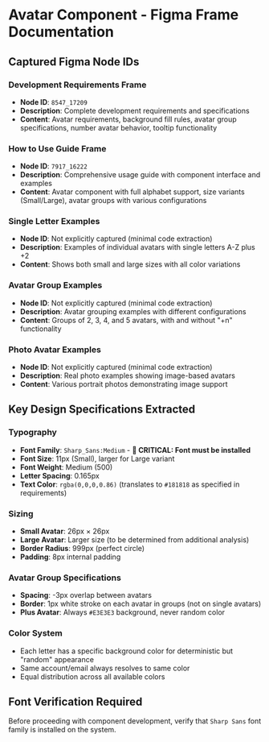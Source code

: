 # Avatar Component - Figma Frame Documentation

## Captured Figma Node IDs

### Development Requirements Frame
- **Node ID**: `8547_17209`
- **Description**: Complete development requirements and specifications
- **Content**: Avatar requirements, background fill rules, avatar group specifications, number avatar behavior, tooltip functionality

### How to Use Guide Frame  
- **Node ID**: `7917_16222`
- **Description**: Comprehensive usage guide with component interface and examples
- **Content**: Avatar component with full alphabet support, size variants (Small/Large), avatar groups with various configurations

### Single Letter Examples
- **Node ID**: Not explicitly captured (minimal code extraction)
- **Description**: Examples of individual avatars with single letters A-Z plus +2
- **Content**: Shows both small and large sizes with all color variations

### Avatar Group Examples
- **Node ID**: Not explicitly captured (minimal code extraction)  
- **Description**: Avatar grouping examples with different configurations
- **Content**: Groups of 2, 3, 4, and 5 avatars, with and without "+n" functionality

### Photo Avatar Examples
- **Node ID**: Not explicitly captured (minimal code extraction)
- **Description**: Real photo examples showing image-based avatars
- **Content**: Various portrait photos demonstrating image support

## Key Design Specifications Extracted

### Typography
- **Font Family**: `Sharp_Sans:Medium` - **🚨 CRITICAL: Font must be installed**
- **Font Size**: 11px (Small), larger for Large variant
- **Font Weight**: Medium (500)
- **Letter Spacing**: 0.165px
- **Text Color**: `rgba(0,0,0,0.86)` (translates to `#181818` as specified in requirements)

### Sizing
- **Small Avatar**: 26px × 26px
- **Large Avatar**: Larger size (to be determined from additional analysis)
- **Border Radius**: 999px (perfect circle)
- **Padding**: 8px internal padding

### Avatar Group Specifications
- **Spacing**: -3px overlap between avatars
- **Border**: 1px white stroke on each avatar in groups (not on single avatars)
- **Plus Avatar**: Always `#E3E3E3` background, never random color

### Color System
- Each letter has a specific background color for deterministic but "random" appearance
- Same account/email always resolves to same color
- Equal distribution across all available colors

## Font Verification Required
Before proceeding with component development, verify that `Sharp Sans` font family is installed on the system.